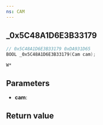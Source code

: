 ```yaml
---
ns: CAM
---
```

## _0x5C48A1D6E3B33179

```c
// 0x5C48A1D6E3B33179 0xDA931D65
BOOL _0x5C48A1D6E3B33179(Cam cam);
```

```
W*
```

## Parameters
* **cam**: 

## Return value
